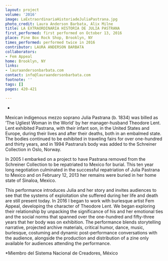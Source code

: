 ```yaml
---
layout: project
volume: '2016'
image: LaExtraordinariaHistoriadeJuliaPastrana.jpg
photo_credit: Laura Anderson Barbata, Alix Milne
title: LA EXTRAORDINARIA HISTORIA DE JULIA PASTRANA
first_performed: first performed on October 13, 2016
place: Pine Box Rock Shop, Brooklyn, NY
times_performed: performed twice in 2016
contributor: LAURA ANDERSON BARBATA
collaborators:
- Fem Appeal
home: Brooklyn, NY
links:
- lauraandersonbarbata.com
contact: info@lauraandersonbarbata.com
footnote: ''
tags: []
pages: 420-421

---
```


*

Mexican indigenous mezzo soprano Julia Pastrana (b. 1834) was billed as ‘The Ugliest Woman in the World’ by her manager-husband Theodore Lent. Lent exhibited Pastrana, with their infant son, in the United States and Europe, during their lives and after their deaths, both in an embalmed state. The bodies continued to be exhibited in traveling fairs for over one-hundred and thirty years, and in 1994 Pastrana’s body was added to the Schreiner Collection in Oslo, Norway.

In 2005 I embarked on a project to have Pastrana removed from the Schreiner Collection to be repatriated to Mexico for burial. This ten year long negotiation culminated in the successful repatriation of Julia Pastrana to Mexico and on February 12, 2013 her remains were buried in her home state of Sinaloa, Mexico.

This performance introduces Julia and her story and invites audiences to see that the systems of exploitation she suffered during her life and death are still present today. In 2016 I began to work with burlesque artist Fem Appeal, developing the character of Theodore Lent. We began exploring their relationship by unpacking the significance of his and her emotional ties and the social norms that spanned over the one-hundred and fifty-three years that her body was on exhibition. The performance blends storytelling narrative, projected archive materials, critical humor, dance, music, burlesque, costuming and dynamic post-performance conversations with the audience, alongside the production and distribution of a zine only available for audiences attending the performance.

*Miembro del Sistema Nacional de Creadores, México
